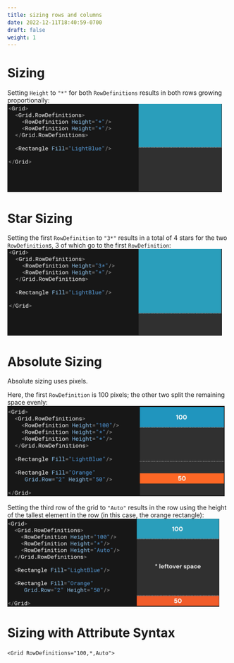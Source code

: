 ```yaml
---
title: sizing rows and columns
date: 2022-12-11T18:40:59-0700
draft: false
weight: 1
---
```

# Sizing
Setting `Height` to `"*"` for both `RowDefinitions` results in both rows growing proportionally:  
<img src="XAML_UI_Sizing-Rows-&-Columns-image1.png" style="width:5.075in;height:2.075in" />  

# Star Sizing
Setting the first `RowDefinition` to `"3*"` results in a total of 4 stars for the two `RowDefinition`s, 3 of which go to the first `RowDefinition`:  
<img src="XAML_UI_Sizing-Rows-&-Columns-image2.png" style="width:5.075in;height:2.03333in" />  

# Absolute Sizing
Absolute sizing uses pixels.

Here, the first `RowDefinition` is 100 pixels; the other two split the remaining space evenly:  
<img src="XAML_UI_Sizing-Rows-&-Columns-image3.png" style="width:5.13333in;height:2.125in" />  

Setting the third row of the grid to `"Auto"` results in the row using the height of the tallest element in the row (in this case, the orange rectangle):  
<img src="XAML_UI_Sizing-Rows-&-Columns-image4.png" style="width:5.00833in;height:2.06667in" />  

# Sizing with Attribute Syntax
`<Grid RowDefinitions="100,*,Auto">`

